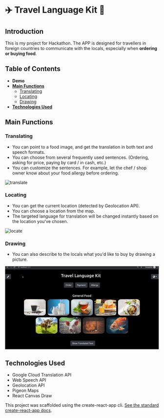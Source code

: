 # :airplane: Travel Language Kit :ramen: 

## Introduction

This is my project for Hackathon. 
The APP is designed for travellers in foreign countries to communicate with the locals, especially when **ordering or buying food**. 

## Table of Contents

- **Demo**
- **[Main Functions](#main-functions)**
  - [Translating](#translating)
  - [Locating](#locating)
  - [Drawing](#drawing)
- **[Technologies Used](#technologies-used)**

## Main Functions

### Translating

- You can point to a food image, and get the translation in both text and speech formats.
- You can choose from several frequently used sentences. (Ordering, asking for price, paying by card / in cash, etc.)
- You can customize the sentences. For example, let the chef / shop owner know about your food allergy before ordering. 

![translate](/demo/Peek-translate.gif)

### Locating

- You can get the current location (detected by Geolocation API).
- You can choose a location from the map.
- The targeted language for translation will be changed instantly based on the location you've chosen.

![locate](/demo/Peek-locate.gif)

### Drawing

- You can also describe to the locals what you'd like to buy by drawing a picture.

![draw](/demo/Peek-draw.gif)

## Technologies Used

- Google Cloud Translation API
- Web Speech API
- Geolocation API
- Pigeon Maps
- React Canvas Draw

This project was scaffolded using the create-react-app cli. [See the standard create-react-app docs](./create-react-app-docs.md).
